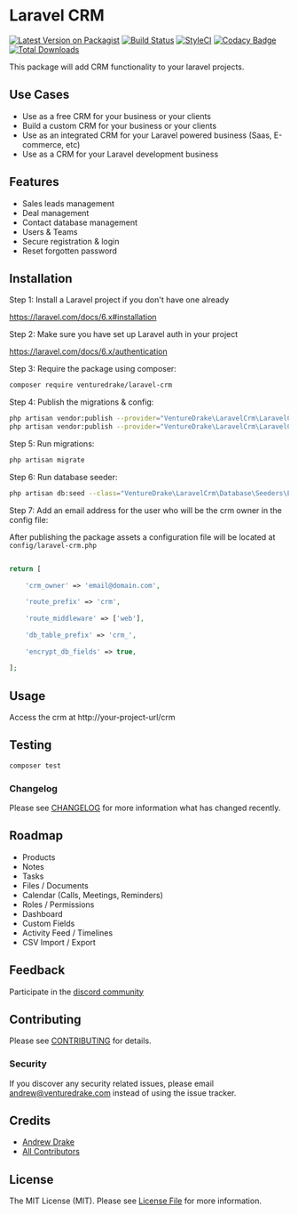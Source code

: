 # Laravel CRM

[![Latest Version on Packagist](https://img.shields.io/packagist/v/venturedrake/laravel-crm.svg?style=flat-square)](https://packagist.org/packages/venturedrake/laravel-crm)
[![Build Status](https://travis-ci.com/venturedrake/laravel-crm.svg?branch=master)](https://travis-ci.com/venturedrake/laravel-crm)
[![StyleCI](https://github.styleci.io/repos/291847143/shield?branch=master)](https://github.styleci.io/repos/291847143?branch=master)
[![Codacy Badge](https://api.codacy.com/project/badge/Grade/1946e83f51de4a0eb430a8e0a1aab3cf)](https://app.codacy.com/gh/venturedrake/laravel-crm?utm_source=github.com&utm_medium=referral&utm_content=venturedrake/laravel-crm&utm_campaign=Badge_Grade_Settings)
[![Total Downloads](https://img.shields.io/packagist/dt/venturedrake/laravel-crm.svg?style=flat-square)](https://packagist.org/packages/venturedrake/laravel-crm)

This package will add CRM functionality to your laravel projects.

## Use Cases

- Use as a free CRM for your business or your clients
- Build a custom CRM for your business or your clients
- Use as an integrated CRM for your Laravel powered business (Saas, E-commerce, etc)
- Use as a CRM for your Laravel development business

## Features

 - Sales leads management
 - Deal management
 - Contact database management
 - Users & Teams
 - Secure registration & login
 - Reset forgotten password

## Installation

Step 1: Install a Laravel project if you don't have one already

https://laravel.com/docs/6.x#installation

Step 2: Make sure you have set up Laravel auth in your project

https://laravel.com/docs/6.x/authentication

Step 3: Require the package using composer:

```bash
composer require venturedrake/laravel-crm
```

Step 4: Publish the migrations & config:

```bash
php artisan vendor:publish --provider="VentureDrake\LaravelCrm\LaravelCrmServiceProvider" --tag="migrations,config"
php artisan vendor:publish --provider="VentureDrake\LaravelCrm\LaravelCrmServiceProvider" --tag="config"
```

Step 5: Run migrations:

```bash
php artisan migrate
```

Step 6: Run database seeder:

```bash
php artisan db:seed --class="VentureDrake\LaravelCrm\Database\Seeders\LaravelCrmTablesSeeder"

```

Step 7: Add an email address for the user who will be the crm owner in the config file:

After publishing the package assets a configuration file will be located at <code>config/laravel-crm.php</code>

```php

return [
    
    'crm_owner' => 'email@domain.com',
    
    'route_prefix' => 'crm',
    
    'route_middleware' => ['web'],
    
    'db_table_prefix' => 'crm_',
    
    'encrypt_db_fields' => true,
    
];

```

## Usage

Access the crm at http://your-project-url/crm

## Testing

``` bash
composer test
```

### Changelog

Please see [CHANGELOG](CHANGELOG.md) for more information what has changed recently.

## Roadmap

 - Products
 - Notes
 - Tasks
 - Files / Documents
 - Calendar (Calls, Meetings, Reminders)
 - Roles / Permissions
 - Dashboard
 - Custom Fields
 - Activity Feed / Timelines
 - CSV Import / Export

## Feedback

Participate in the [discord community](https://discord.gg/rygVyyGSHj)

## Contributing

Please see [CONTRIBUTING](CONTRIBUTING.md) for details.

### Security

If you discover any security related issues, please email andrew@venturedrake.com instead of using the issue tracker.

## Credits

- [Andrew Drake](https://github.com/venturedrake)
- [All Contributors](../../contributors)

## License

The MIT License (MIT). Please see [License File](LICENSE.md) for more information.